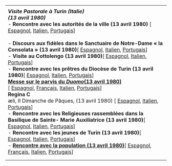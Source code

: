 |     |
| --- |
|  |
| ***Visite Pastorale à Turin (Italie)***<br>***(13 avril 1980)***<br>- **Rencontre avec les autorités de la ville (13 avril 1980)** [ [Espagnol](/content/john-paul-ii/es/speeches/1980/april/documents/hf_jp-ii_spe_19800413_torino.html), [Italien](/content/john-paul-ii/it/speeches/1980/april/documents/hf_jp-ii_spe_19800413_torino.html), [Portugais](/content/john-paul-ii/pt/speeches/1980/april/documents/hf_jp-ii_spe_19800413_torino.html)]<br>  <br>- **Discours aux fidèles dans le Sanctuaire de Notre-Dame « la Consolata » (13 avril 1980)**[ [Espagnol](/content/john-paul-ii/es/speeches/1980/april/documents/hf_jp-ii_spe_19800413_torino-consolata.html), [Italien](/content/john-paul-ii/it/speeches/1980/april/documents/hf_jp-ii_spe_19800413_torino-consolata.html), [Portugais](/content/john-paul-ii/pt/speeches/1980/april/documents/hf_jp-ii_spe_19800413_torino-consolata.html)]<br>- **Visite au Cottolengo (13 avril 1980)**[ [Espagnol](/content/john-paul-ii/es/speeches/1980/april/documents/hf_jp-ii_spe_19800413_torino-cottolengo.html), [Italien](/content/john-paul-ii/it/speeches/1980/april/documents/hf_jp-ii_spe_19800413_torino-cottolengo.html), [Portugais](/content/john-paul-ii/pt/speeches/1980/april/documents/hf_jp-ii_spe_19800413_torino-cottolengo.html)]<br>- **Rencontre avec les prêtres du Diocèse de Turin (13 avril 1980)**[ [Espagnol](/content/john-paul-ii/es/speeches/1980/april/documents/hf_jp-ii_spe_19800413_torino-sacerdoti.html), [Italien](/content/john-paul-ii/it/speeches/1980/april/documents/hf_jp-ii_spe_19800413_torino-sacerdoti.html), [Portugais](/content/john-paul-ii/pt/speeches/1980/april/documents/hf_jp-ii_spe_19800413_torino-sacerdoti.html)]<br>**[Messe sur le parvis du *Duomo*(13 avril 1980)](/content/john-paul-ii/fr/homilies/1980/documents/hf_jp-ii_hom_19800413_torino.html)**<br>[ [Espagnol](/content/john-paul-ii/es/homilies/1980/documents/hf_jp-ii_hom_19800413_torino.html), [Français](/content/john-paul-ii/fr/homilies/1980/documents/hf_jp-ii_hom_19800413_torino.html), [Italien](/content/john-paul-ii/it/homilies/1980/documents/hf_jp-ii_hom_19800413_torino.html), [Portugais](/content/john-paul-ii/pt/homilies/1980/documents/hf_jp-ii_hom_19800413_torino.html)]<br>**Regina C**<br>æli, II Dimanche de Pâques, (13 avril 1980) [ [Espagnol](/content/john-paul-ii/es/angelus/1980/documents/hf_jp-ii_reg_19800413.html), [Italien](/content/john-paul-ii/it/angelus/1980/documents/hf_jp-ii_reg_19800413.html), [Portugais](/content/john-paul-ii/pt/angelus/1980/documents/hf_jp-ii_reg_19800413.html)] <br>- **Rencontre avec les Religieuses rassemblées dans la Basilique de Sainte- Marie Auxiliatrice (13 avril 1980)**[ [Espagnol](/content/john-paul-ii/es/speeches/1980/april/documents/hf_jp-ii_spe_19800413_torino-religiose.html), [Italien](/content/john-paul-ii/it/speeches/1980/april/documents/hf_jp-ii_spe_19800413_torino-religiose.html), [Portugais](/content/john-paul-ii/pt/speeches/1980/april/documents/hf_jp-ii_spe_19800413_torino-religiose.html)]<br>- **Rencontre avec les jeunes de Turin (13 avril 1980)**[ [Espagnol](/content/john-paul-ii/es/speeches/1980/april/documents/hf_jp-ii_spe_19800413_torino-giovani.html), [Italien](/content/john-paul-ii/it/speeches/1980/april/documents/hf_jp-ii_spe_19800413_torino-giovani.html), [Portugais](/content/john-paul-ii/pt/speeches/1980/april/documents/hf_jp-ii_spe_19800413_torino-giovani.html)]<br>- **[Rencontre avec la population (13 avril 1980)](/content/john-paul-ii/fr/speeches/1980/april/documents/hf_jp-ii_spe_19800413_torino-cittadini.html)**[ [Espagnol](/content/john-paul-ii/es/speeches/1980/april/documents/hf_jp-ii_spe_19800413_torino-cittadini.html), [Français](/content/john-paul-ii/fr/speeches/1980/april/documents/hf_jp-ii_spe_19800413_torino-cittadini.html), [Italien](/content/john-paul-ii/it/speeches/1980/april/documents/hf_jp-ii_spe_19800413_torino-cittadini.html), [Portugais](/content/john-paul-ii/pt/speeches/1980/april/documents/hf_jp-ii_spe_19800413_torino-cittadini.html)] |
|  |
|  |